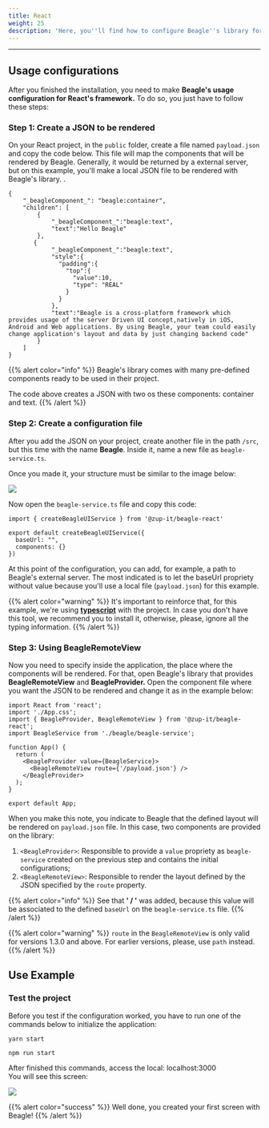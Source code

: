 ```yaml
---
title: React
weight: 25
description: 'Here, you''ll find how to configure Beagle''s library for React.'
---
```


---

## **Usage configurations**  

After you finished the installation,  you need to make **Beagle's usage configuration for React's framework.** To do so, you just have to follow these steps:

### Step 1: Create a JSON to be rendered

On your React project, in the `public` folder, create a file named `payload.json` and copy the code below. This file will map the components that will be rendered by Beagle. Generally, it would be returned by a external server, but on this example, you'll make a local JSON file to be rendered with Beagle's library. . 

```text
{
    "_beagleComponent_": "beagle:container",
    "children": [
        {
            "_beagleComponent_":"beagle:text",
            "text":"Hello Beagle"
        },
       {
            "_beagleComponent_":"beagle:text",
            "style":{
              "padding":{
                "top":{
                  "value":10,
                  "type": "REAL"
                }
              }
            },
            "text":"Beagle is a cross-platform framework which provides usage of the server Driven UI concept,natively in iOS, Android and Web applications. By using Beagle, your team could easily change application's layout and data by just changing backend code"
        }
    ]
}
```

{{% alert color="info" %}}
Beagle's library comes with many pre-defined components ready to be used in their project. 

The code above creates a JSON with two os these components: container and text.
{{% /alert %}}

### Step 2: Create a configuration file

After you add the JSON on your project, create another file in the path `/src`, but this time with the name **Beagle**. Inside it, name a new file as `beagle-service.ts`. 

Once you made it, your structure must be similar to the image below:

![](/shared/image%20%2863%29.png)

Now open the  `beagle-service.ts` file and copy this code:

```text
import { createBeagleUIService } from '@zup-it/beagle-react'

export default createBeagleUIService({
  baseUrl: "",
  components: {}
})
```

At this point of the configuration, you can add, for example, a path to Beagle's external server. The most indicated is to let the baseUrl propriety without value because you'll use a local file \(`payload.json`\) for this example. 

{{% alert color="warning" %}}
It's important to reinforce that, for this example, we're using [**typescript**](https://www.typescriptlang.org/) with the project. In case you don't have this tool, we recommend you to install it, otherwise, please, ignore all the typing information.
{{% /alert %}}

### Step 3: Using BeagleRemoteView

Now you need to specify inside the application, the place where the components will be rendered. For that, open Beagle's library that provides **BeagleRemoteView** and **BeagleProvider.** Open the component file where you want the JSON to be rendered and change it as in the example below:

```text
import React from 'react';
import './App.css';
import { BeagleProvider, BeagleRemoteView } from '@zup-it/beagle-react';
import BeagleService from './beagle/beagle-service';

function App() {
  return (
    <BeagleProvider value={BeagleService}>
      <BeagleRemoteView route={'/payload.json'} />
    </BeagleProvider>
  );
}

export default App;
```

When you make this note, you indicate to Beagle that the defined layout will be rendered on `payload.json` file. In this case, two components are provided on the library:

1. `<BeagleProvider>`: Responsible to provide a `value` propriety  as `beagle-service` created on the previous step and contains the initial configurations;  
2. `<BeagleRemoteView>`: Responsible to render the layout defined by the JSON specified by the `route` property.


{{% alert color="info" %}}
See that  **' / '** was added, because this value will be associated to the defined `baseUrl` on the `beagle-service.ts` file. 
{{% /alert %}}

{{% alert color="warning" %}}
`route` in the `BeagleRemoteView` is only valid for versions 1.3.0 and above. For earlier versions, please, use `path` instead.
{{% /alert %}}

## Use Example 

### Test the project

Before you test if the configuration worked, you have to run one of the commands below to initialize the application:

```text
yarn start
```

```text
npm run start
```

After finished this commands, access the local: localhost:3000   
You will see this screen:

![](/shared/image%20%2895%29.png)

{{% alert color="success" %}}
Well done, you created your first screen with Beagle!
{{% /alert %}}
